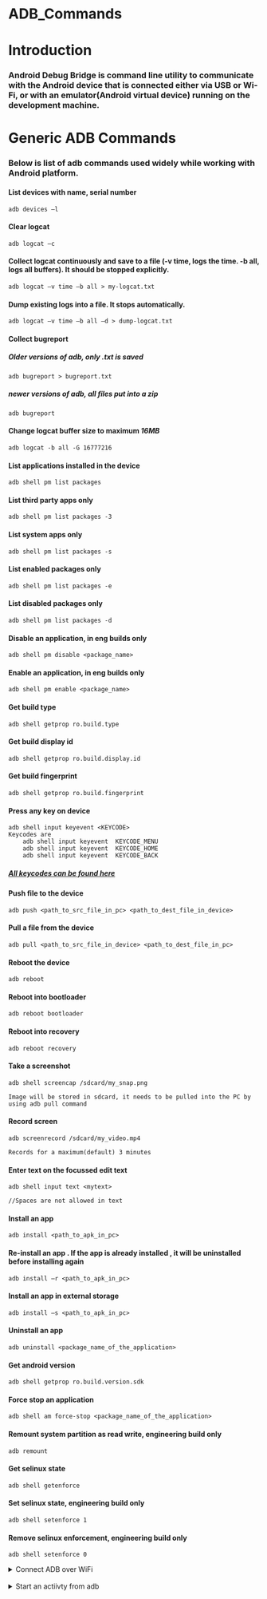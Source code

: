 # ADB_Commands
# Introduction
### Android Debug Bridge is command line utility to communicate with the Android device that is connected either via USB or Wi-Fi, or with an emulator(Android virtual device) running on the development machine.


# Generic ADB Commands
### Below is list of adb commands used widely while working with Android platform.

#### List devices with name, serial number
	adb devices –l

#### Clear logcat
	adb logcat –c

#### Collect logcat continuously and save to a file  (-v time, logs the time. -b all, logs all buffers). It should be stopped explicitly.
	adb logcat –v time –b all > my-logcat.txt


#### Dump existing logs into a file. It stops automatically.
	adb logcat –v time –b all –d > dump-logcat.txt

#### Collect bugreport
##### Older versions of adb, only .txt is saved
	adb bugreport > bugreport.txt
##### newer versions of adb, all files put into a zip
	adb bugreport

#### Change logcat buffer size to maximum <em>16MB</em>
	adb logcat -b all -G 16777216

#### List applications installed in the device
	adb shell pm list packages

#### List third party apps only
	adb shell pm list packages -3

#### List system apps only
	adb shell pm list packages -s

#### List enabled packages only
	adb shell pm list packages -e

#### List disabled packages only
	adb shell pm list packages -d

#### Disable an application, in eng builds only
	adb shell pm disable <package_name>

#### Enable an application, in eng builds only
	adb shell pm enable <package_name>

#### Get build type
	adb shell getprop ro.build.type

#### Get build display id
	adb shell getprop ro.build.display.id

#### Get build fingerprint
	adb shell getprop ro.build.fingerprint

#### Press any key on device
	adb shell input keyevent <KEYCODE>
	Keycodes are
		adb shell input keyevent  KEYCODE_MENU
		adb shell input keyevent  KEYCODE_HOME
		adb shell input keyevent  KEYCODE_BACK
##### [All keycodes can be found here](https://developer.android.com/reference/android/view/KeyEvent#constants_2)

#### Push file to the device
	adb push <path_to_src_file_in_pc> <path_to_dest_file_in_device>

#### Pull a file from the device
	adb pull <path_to_src_file_in_device> <path_to_dest_file_in_pc>

#### Reboot the device
	adb reboot

#### Reboot into bootloader
	adb reboot bootloader

#### Reboot into recovery
	adb reboot recovery

#### Take a screenshot
	adb shell screencap /sdcard/my_snap.png

	Image will be stored in sdcard, it needs to be pulled into the PC by using adb pull command

#### Record screen
	adb screenrecord /sdcard/my_video.mp4

	Records for a maximum(default) 3 minutes

#### Enter text on the focussed edit text
	adb shell input text <mytext>

	//Spaces are not allowed in text

#### Install an app
	adb install <path_to_apk_in_pc>

#### Re-install an app . If the app is already installed , it will be uninstalled before installing again
	adb install –r <path_to_apk_in_pc>

#### Install an app in external storage
	adb install –s <path_to_apk_in_pc>

#### Uninstall an app
	adb uninstall <package_name_of_the_application>

#### Get android version
	adb shell getprop ro.build.version.sdk

#### Force stop an application
	adb shell am force-stop <package_name_of_the_application>

#### Remount system partition as read write, engineering build only
	adb remount

#### Get selinux state
	adb shell getenforce

#### Set selinux state, engineering build only
	adb shell setenforce 1

#### Remove selinux enforcement, engineering build only
	adb shell setenforce 0

<details><summary>Connect ADB over WiFi</summary>
<p>

##### When device is connected over WiFi, all adb commands can be sent over WiFi.

```
1. Connect device and PC to the same network
2. Connect device over USB cable and Enable USB Debugging in device
3. Once detected over USB, run
	adb tcpip 5555
	// this restarts adb in device
4. Disconnect USB cable now, and run
	adb connect <device_ip_address>:5555
	//this restarts adb to communicate over WiFi with input IP address
5. To disconnect adb from WiFi mode run
	adb disconnect <device_ip_address>:5555
```

</p>
</details>

<br/>
<details><summary>Start an actiivty from adb</summary>
<p>

##### We can start any activity from adb commands either explicitly by mentioning the name of the package and name of the class, or implicitly by just the name of intent action.

```
Implicit intent to launch settings application
	adb shell am start -a android.settings.SETTINGS
Launch Bluetooth settings
	adb shell am start -a android.settings.BLUETOOTH_SETTINGS
```
```
Explicit intent to launch settings app using name of the package and activity class. You must know the name of activity class to launch it via adb
	adb shell am start -n com.android.settings/.Settings
```
```
Pass extras for the intent via adb to start an activity.
1. Open google.com by sending an adb command
	adb shell am start -a android.intent.action.VIEW -t text/html -d http://www.google.com
	// Here android.intent.action.VIEW is standard intent action, -t text/html is the mimetype of the data sent with intent, -d <url> is the data to be used by the intent.

2. Open an image in Photos application
	adb shell am start -a android.intent.action.VIEW -t image/* -d /sdcard/abc.png
	// ensure you have abc.png in /sdcard/

3. Open camera application to capture an image
	adb shell am start -a android.media.action.IMAGE_CAPTURE
```
Intent actions for all settings can be [found here](https://developer.android.com/reference/android/provider/Settings#constants_2)


</details>
